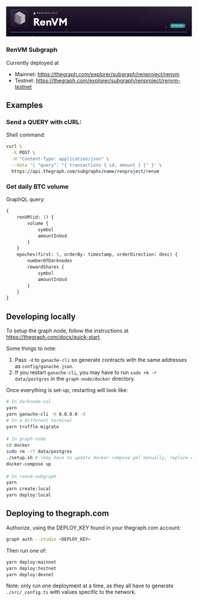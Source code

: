 ![Subgraph](./subgraph.png)

### RenVM Subgraph

Currently deployed at

-   Mainnet: https://thegraph.com/explorer/subgraph/renproject/renvm
-   Testnet: https://thegraph.com/explorer/subgraph/renproject/renvm-testnet

## Examples

### Send a QUERY with cURL:

Shell command:

```sh
curl \
  -X POST \
  -H "Content-Type: application/json" \
  --data '{ "query": "{ transactions { id, amount } }" }' \
  https://api.thegraph.com/subgraphs/name/renproject/renvm
```

### Get daily BTC volume

GraphQL query:

```graphql
{
    renVM(id: 1) {
        volume {
            symbol
            amountInUsd
        }
    }
    epoches(first: 5, orderBy: timestamp, orderDirection: desc) {
        numberOfDarknodes
        rewardShares {
            symbol
            amountInUsd
        }
    }
}
```

## Developing locally

To setup the graph node, follow the instructions at <https://thegraph.com/docs/quick-start>.

Some things to note:

1. Pass `-d` to `ganache-cli` so generate contracts with the same addresses as `config/ganache.json`.
2. If you restart `ganache-cli`, you may have to run `sudo rm -r data/postgres` in the `graph-node/docker` directory.

Once everything is set-up, restarting will look like:

```sh
# In darknode-sol
yarn
yarn ganache-cli -h 0.0.0.0 -d
# In a different terminal
yarn truffle migrate

# In graph-node
cd docker
sudo rm -rf data/postgres
./setup.sh # (may have to update docker-compose.yml manually, replace ethereum address with `host.docker.internal` or correct IP)
docker-compose up

# In renvm-subgraph
yarn
yarn create:local
yarn deploy:local
```

## Deploying to thegraph.com

Authorize, using the DEPLOY_KEY found in your thegraph.com account:

```sh
graph auth --studio <DEPLOY_KEY>
```

Then run one of:

```sh
yarn deploy:mainnet
yarn deploy:testnet
yarn deploy:devnet
```

Note: only run one deployment at a time, as they all have to generate `./src/_config.ts` with values specific to the network.
